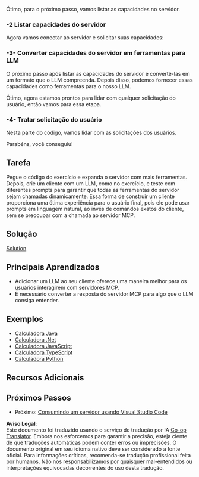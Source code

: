 <!--
CO_OP_TRANSLATOR_METADATA:
{
  "original_hash": "9d80e2a99a9aea8d8226253e6baf4c8c",
  "translation_date": "2025-06-06T18:19:09+00:00",
  "source_file": "03-GettingStarted/03-llm-client/README.md",
  "language_code": "br"
}
-->
Ótimo, para o próximo passo, vamos listar as capacidades no servidor.

### -2 Listar capacidades do servidor

Agora vamos conectar ao servidor e solicitar suas capacidades:

### -3- Converter capacidades do servidor em ferramentas para LLM

O próximo passo após listar as capacidades do servidor é convertê-las em um formato que o LLM compreenda. Depois disso, podemos fornecer essas capacidades como ferramentas para o nosso LLM.

Ótimo, agora estamos prontos para lidar com qualquer solicitação do usuário, então vamos para essa etapa.

### -4- Tratar solicitação do usuário

Nesta parte do código, vamos lidar com as solicitações dos usuários.

Parabéns, você conseguiu!

## Tarefa

Pegue o código do exercício e expanda o servidor com mais ferramentas. Depois, crie um cliente com um LLM, como no exercício, e teste com diferentes prompts para garantir que todas as ferramentas do servidor sejam chamadas dinamicamente. Essa forma de construir um cliente proporciona uma ótima experiência para o usuário final, pois ele pode usar prompts em linguagem natural, ao invés de comandos exatos do cliente, sem se preocupar com a chamada ao servidor MCP.

## Solução

[Solution](/03-GettingStarted/03-llm-client/solution/README.md)

## Principais Aprendizados

- Adicionar um LLM ao seu cliente oferece uma maneira melhor para os usuários interagirem com servidores MCP.
- É necessário converter a resposta do servidor MCP para algo que o LLM consiga entender.

## Exemplos

- [Calculadora Java](../samples/java/calculator/README.md)
- [Calculadora .Net](../../../../03-GettingStarted/samples/csharp)
- [Calculadora JavaScript](../samples/javascript/README.md)
- [Calculadora TypeScript](../samples/typescript/README.md)
- [Calculadora Python](../../../../03-GettingStarted/samples/python)

## Recursos Adicionais

## Próximos Passos

- Próximo: [Consumindo um servidor usando Visual Studio Code](/03-GettingStarted/04-vscode/README.md)

**Aviso Legal**:  
Este documento foi traduzido usando o serviço de tradução por IA [Co-op Translator](https://github.com/Azure/co-op-translator). Embora nos esforcemos para garantir a precisão, esteja ciente de que traduções automáticas podem conter erros ou imprecisões. O documento original em seu idioma nativo deve ser considerado a fonte oficial. Para informações críticas, recomenda-se tradução profissional feita por humanos. Não nos responsabilizamos por quaisquer mal-entendidos ou interpretações equivocadas decorrentes do uso desta tradução.